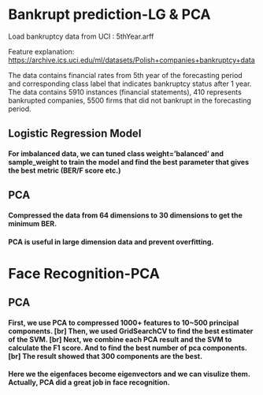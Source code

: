 # Bankrupt prediction-LG & PCA

Load bankruptcy data from UCI :  5thYear.arff 

Feature explanation: https://archive.ics.uci.edu/ml/datasets/Polish+companies+bankruptcy+data

The data contains financial rates from 5th year of the forecasting period and corresponding class label that indicates bankruptcy status after 1 year. The data contains 5910 instances (financial statements), 410 represents bankrupted companies, 5500 firms that did not bankrupt in the forecasting period.

Logistic Regression Model
--------------

#### For imbalanced data, we can tuned class weight=’balanced’ and sample_weight to train the model and find the best parameter that gives the best metric (BER/F score etc.)


PCA
-------------------

#### Compressed the data from 64 dimensions to 30 dimensions to get the minimum BER.

#### PCA is useful in large dimension data and prevent overfitting. 


# Face Recognition-PCA

PCA
-------------------

#### First, we use PCA to compressed 1000+ features to 10~500 principal components. [br] Then, we used GridSearchCV to find the best estimater of the SVM. [br] Next, we combine each PCA result and the SVM to calculate the F1 score. And to find the best number of pca components. [br] The result showed that 300 components are the best. 

#### Here we the eigenfaces become eigenvectors and we can visulize them. Actually, PCA did a great job in face recognition.


